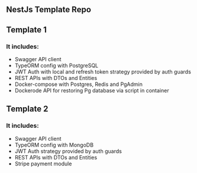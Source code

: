 ## NestJs Template Repo

## Template 1
### It includes:
- Swagger API client
- TypeORM config with PostgreSQL
- JWT Auth with local and refresh token strategy provided by auth guards
- REST APIs with DTOs and Entities
- Docker-compose with Postgres, Redis and PgAdmin
- Dockerode API for restoring Pg database via script in container

## Template 2
### It includes:
- Swagger API client
- TypeORM config with MongoDB
- JWT Auth strategy provided by auth guards
- REST APIs with DTOs and Entities
- Stripe payment module


